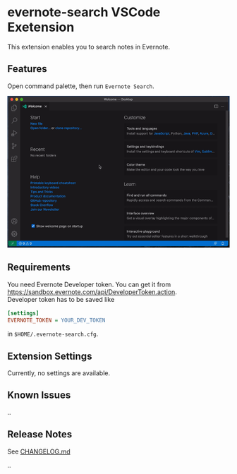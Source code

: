 # evernote-search VSCode Exetension

This extension enables you to search notes in Evernote.

## Features

Open command palette, then run `Evernote Search`.

![demo animation](image/demo.gif)

## Requirements

You need Evernote Developer token. You can get it from <https://sandbox.evernote.com/api/DeveloperToken.action>.  
Developer token has to be saved like

```ini
[settings]
EVERNOTE_TOKEN = YOUR_DEV_TOKEN
```

in `$HOME/.evernote-search.cfg`.

## Extension Settings

Currently, no settings are available.

## Known Issues

..

## Release Notes

See [CHANGELOG.md](CHANGELOG.md)

..
